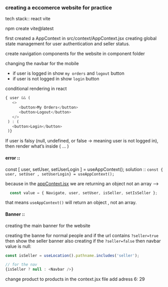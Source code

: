 ### creating a eccomerce website for practice
tech stack:: 
react vite

npm create vite@latest 

first created a AppContext in src/context/AppContext.jsx
creating global state management for user authentication and seller status.


create navigation components for the website in component folder

changing the navbar for the mobile 
- if user is logged in show `my orders` and `logout` button
- if user is not logged in show `login` button

conditional rendering in react

```js
{ user && (
   <>
      <button>My Orders</button>
      <button>Logout</button>
   </>
 ) : (
   <button>Login</button>
 )}
```
If user is falsy (null, undefined, or false → meaning user is not logged in), then render what’s inside ( ... )


#### error ::
const [ user, setUser, setUserLogin ] = useAppContext();
 solution ::
`const { user, setUser , setUserLogin} = useAppContext();`

because in the [appContext.jsx](c:/Users/Zenith/personal/Testing/Backend/client/src/context/AppContext.jsx) we are returning an object not an array   -->
 ```js 
   const value = { Navigate, user, setUser, isSeller, setIsSeller }; 
```
 that means `useAppContext()` will return an object , not an array.
 
 
#### Banner ::
creating the main banner for the website



creating the banne for normal people and if the url contains `?seller=true` then show  the seller banner
also creating if the `?seller=false` then navbar value is null:
```js
const isSeller = useLocation().pathname.includes('seller');

// for the nav
{isSeller ? null : <Navbar />}
```


<!-- note -->
change product to products in the context.jsx file
add adress
6: 29

